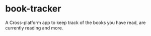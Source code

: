 # book-tracker
A Cross-platform app to keep track of the books you have read, are currently reading and more.
